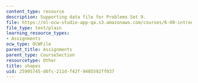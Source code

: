 ```yaml
---
content_type: resource
description: Supporting data file for Problems Set 9.
file: https://ol-ocw-studio-app-qa.s3.amazonaws.com/courses/6-00-introduction-to-computer-science-and-programming-fall-2008/25995745d6fc211df42f9485592ff037_shapes.txt
file_type: text/plain
learning_resource_types:
- Assignments
ocw_type: OCWFile
parent_title: Assignments
parent_type: CourseSection
resourcetype: Other
title: shapes
uid: 25995745-d6fc-211d-f42f-9485592ff037
---
```

